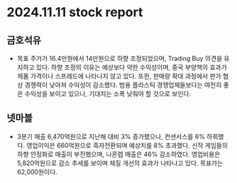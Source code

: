 # 2024.11.11 stock report
## 금호석유
- 목표 주가가 16.4만원에서 14만원으로 하향 조정되었으며, Trading Buy 의견을 유지하고 있다. 하향 조정의 이유는 예상보다 약한 수익성이며, 중국 부양책의 효과가 제품 가격이나 스프레드에 나타나지 않고 있다. 또한, 판매량 확대 과정에서 판가 협상 경쟁력이 낮아져 수익성이 감소했다. 범용 플라스틱 경쟁업체들보다는 여전히 좋은 수익성을 보이고 있으나, 기대치는 소폭 낮춰야 할 것으로 보인다.
## 넷마블
- 3분기 매출 6,470억원으로 지난해 대비 3% 증가했으나, 컨센서스를 6% 하회했다. 영업이익은 660억원으로 흑자전환되며 예상치를 8% 초과했다. 신작 게임들의 하향 안정화로 매출이 부진했으며, 나혼렙 매출은 46% 감소하였다. 영업비용은 5,820억원으로 감소 추세를 보이며 체질 개선의 효과가 나타나고 있다. 목표가는 62,000원이다.